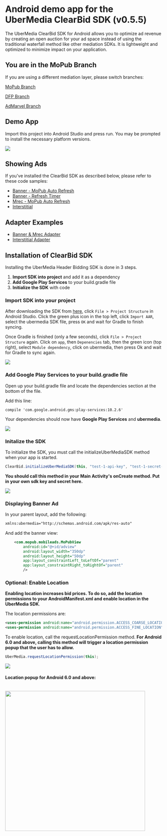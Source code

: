 # Android demo app for the UberMedia ClearBid SDK (v0.5.5)

The UberMedia ClearBid SDK for Android allows you to optimize ad revenue by creating an open auction for your ad space instead of using the traditional waterfall method like other mediation SDKs. It is lightweight and optimized to minimize impact on your application.

## You are in the MoPub Branch

If you are using a different mediation layer, please switch branches:

[MoPub Branch](https://github.com/cintric/ubermedia-sdk-android-demo)

[DFP Branch](https://github.com/cintric/ubermedia-sdk-android-demo/tree/DFP-Adapter)

[AdMarvel Branch](https://github.com/cintric/ubermedia-sdk-android-demo/tree/AdMarvel-Adapter)

## Demo App

Import this project into Android Studio and press run. You may be prompted to install the necessary platform versions.

![](https://raw.githubusercontent.com/cintric/ubermedia-sdk-android-demo/MoPub-Adapter/doc_assets/test-app.png)

## Showing Ads

If you've installed the ClearBid SDK as described below, please refer to these code samples:

- [Banner - MoPub Auto Refresh](https://github.com/cintric/ubermedia-sdk-android-demo/blob/MoPub-Adapter/app/src/main/java/ubermedia/com/headerbiddingdemo/BannerAutoRefreshActivity.java)
- [Banner - Refresh Timer](https://github.com/cintric/ubermedia-sdk-android-demo/blob/MoPub-Adapter/app/src/main/java/ubermedia/com/headerbiddingdemo/BannerRefreshTimerActivity.java)
- [Mrec - MoPub Auto Refresh](https://github.com/cintric/ubermedia-sdk-android-demo/blob/MoPub-Adapter/app/src/main/java/ubermedia/com/headerbiddingdemo/MrecAutoRefresh.java)
- [Interstitial](https://github.com/cintric/ubermedia-sdk-android-demo/blob/MoPub-Adapter/app/src/main/java/ubermedia/com/headerbiddingdemo/InterstitialActivity.java)

## Adapter Examples

- [Banner & Mrec Adapter](https://github.com/cintric/ubermedia-sdk-android-demo/blob/MoPub-Adapter/app/src/main/java/com/ubermedia/MoPubAdapter.java)
- [Interstitial Adapter](https://github.com/cintric/ubermedia-sdk-android-demo/blob/MoPub-Adapter/app/src/main/java/com/ubermedia/MoPubInterstitialAdapter.java)

## Installation of ClearBid SDK

Installing the UberMedia Header Bidding SDK is done in 3 steps.

1. **Import SDK into project** and add it as a dependency
2. **Add Google Play Services** to your build.gradle file
3. **Initialize the SDK** with code

### Import SDK into your project

After downloading the SDK from [here](https://github.com/cintric/ubermedia-sdk-android-demo/blob/master/ubermedia/ubermedia.aar), click `File > Project Structure` in Android Studio. Click the green plus icon in the top left, click `Import AAR`, select the ubermedia SDK file, press `OK` and wait for Gradle to finish syncing.

Once Gradle is finished (only a few seconds), click `File > Project Structure` again. Click on `app`, then `Depenencies` tab, then the green icon (top right), select `Module dependency`, click on ubermedia, then press Ok and wait for Gradle to sync again.

![](https://raw.githubusercontent.com/cintric/ubermedia-sdk-android-demo/master/doc_assets/import-module.gif)

### Add Google Play Services to your build.gradle file

Open up your build.gradle file and locate the dependencies section at the bottom of the file.

Add this line:

```
compile 'com.google.android.gms:play-services:10.2.6'
```

Your dependencies should now have **Google Play Services** and **ubermedia**.

![](https://raw.githubusercontent.com/cintric/ubermedia-sdk-android-demo/master/doc_assets/build-gradle.png)

### Initalize the SDK

To initialize the SDK, you must call the initializeUberMediaSDK method when your app is started.

```java
ClearBid.initializeUberMediaSDK(this, "test-1-api-key", "test-1-secret-key");
```

**You should call this method in your Main Activity's onCreate method.
Put in your own sdk key and secret here.**

![](https://raw.githubusercontent.com/cintric/ubermedia-sdk-android-demo/master/doc_assets/sdk-init.png)

### Displaying Banner Ad

In your parent layout, add the following:

```xml
xmlns:ubermedia="http://schemas.android.com/apk/res-auto"
```

And add the banner view:

```xml
    <com.mopub.mobileads.MoPubView
        android:id="@+id/adview"
        android:layout_width="350dp"
        android:layout_height="50dp"
        app:layout_constraintLeft_toLeftOf="parent"
        app:layout_constraintRight_toRightOf="parent"
        />
```

### Optional: Enable Location

**Enabling location increases bid prices. To do so, add the location permissions to your AndroidManifest.xml and enable location in the UberMedia SDK**.

The location permissions are:

```xml
<uses-permission android:name="android.permission.ACCESS_COARSE_LOCATION" />
<uses-permission android:name="android.permission.ACCESS_FINE_LOCATION" />
```

To enable location, call the requestLocationPermission method. **For Android 6.0 and above, calling this method will trigger a location permission popup that the user has to allow.** 

```java
UberMedia.requestLocationPermission(this);
```

![](https://raw.githubusercontent.com/cintric/ubermedia-sdk-android-demo/master/doc_assets/request-location.png)

#### Location popup for Android 6.0 and above:

<br />
<img src="https://raw.githubusercontent.com/cintric/ubermedia-sdk-android-demo/master/doc_assets/location-popup.png" width="450" />

